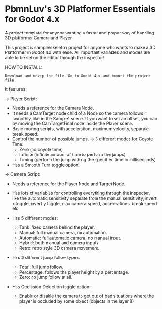 # PbmnLuv's 3D Platformer Essentials for Godot 4.x
 A project template for anyone wanting a faster and proper way of handling 3D platformer Camera and Player 
 
 This project is sample/skeleton project for anyone who wants to make a 3D Platformer in Godot 4.x with ease. All important variables and modes are able to be set on the editor through the inspector!

 HOW TO INSTALL:

    Download and unzip the file. Go to Godot 4.x and import the project file.

 
 It features:

-> Player Script:
  - Needs a reference for the Camera Node.
  - It needs a CamTarget node child of a Node so the camera follows it smoothly, like in the Sample1 scene. If you want to set an offset, you can by moving the CamTargetFinal node inside the Player scene.
  - Basic moving scripts, with acceleration, maximum velocity, separate break speed.  
  - Control the number of possible jumps.
  -> 3 different modes for Coyote Time:
    - Zero (no coyote time)
    - Infinite (infinite amount of time to perform the jumps)
    - Timing (perform the jump withing the specified time in milliseconds)
  - Has a Smooth Turn toggle option!
    
-> Camera Script:
  - Needs a reference for the Player Node and Target Node.
  - Has lots of variables for controlling everything through the inspector, like the automatic sensitivity separate from the manual sensitivity, invert x toggle, invert y toggle, max camera speed, accelerations, break speed etc.
  - Has 5 different modes:
	 - Tank: fixed camera behind the player.
     - Manual: full manual camera, no automation.
	 - Automatic: full automatic camera, no manual input.
	 - Hybrid: both manual and camera inputs.
	 - Retro: retro style 3D camera movement.
  - Has 3 different jump follow types:
	 - Total: full jump follow.
	 - Percentage: follows the player height by a percentage.
	 - Zero: no jump follow at all.
  
  - Has Occlusion Detection toggle option:
	 - Enable or disable the camera to get out of bad situations where the player is occluded by some object (objects in the layer 8)

  
